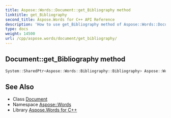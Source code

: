 ```yaml
---
title: Aspose::Words::Document::get_Bibliography method
linktitle: get_Bibliography
second_title: Aspose.Words for C++ API Reference
description: 'How to use get_Bibliography method of Aspose::Words::Document class in C++.'
type: docs
weight: 14500
url: /cpp/aspose.words/document/get_bibliography/
---
```

## Document::get_Bibliography method




```cpp
System::SharedPtr<Aspose::Words::Bibliography::Bibliography> Aspose::Words::Document::get_Bibliography()
```

## See Also

* Class [Document](../)
* Namespace [Aspose::Words](../../)
* Library [Aspose.Words for C++](../../../)
